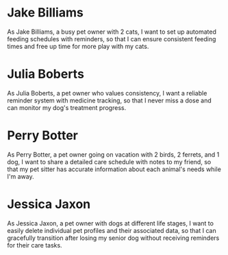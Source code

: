 # Jake Billiams
As Jake Billiams, a busy pet owner with 2 cats,
I want to set up automated feeding schedules with reminders,
so that I can ensure consistent feeding times and free up time for more play with my cats.


# Julia Boberts
As Julia Boberts, a pet owner who values consistency,
I want a reliable reminder system with medicine tracking,
so that I never miss a dose and can monitor my dog's treatment progress.


# Perry Botter
As Perry Botter, a pet owner going on vacation with 2 birds, 2 ferrets, and 1 dog,
I want to share a detailed care schedule with notes to my friend,
so that my pet sitter has accurate information about each animal's needs while I'm away.

# Jessica Jaxon
As Jessica Jaxon, a pet owner with dogs at different life stages,
I want to easily delete individual pet profiles and their associated data,
so that I can gracefully transition after losing my senior dog without receiving reminders for their care tasks.